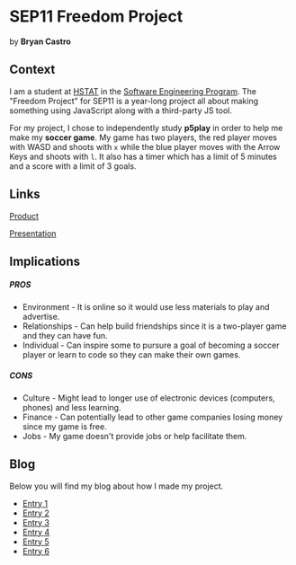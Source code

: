 # SEP11 Freedom Project
by **Bryan Castro**

## Context
I am a student at [HSTAT](https://www.hstat.org/) in the [Software Engineering Program](https://hstatsep.github.io/). The "Freedom Project" for SEP11 is a year-long project all about making something using JavaScript along with a third-party JS tool.

For my project, I chose to independently study **p5play** in order to help me make my **soccer game**. My game has two players, the red player moves with WASD and shoots with `x` while the blue player moves with the Arrow Keys and shoots with `l`. It also has a timer which has a limit of 5 minutes and a score with a limit of 3 goals.

## Links

[Product](https://bryanc8776.github.io/sep11-freedom-project/)

[Presentation](https://docs.google.com/presentation/d/1joYAra_u6bc89wVVNky22jwCCu56UoHuJmAOU4vMUjc/edit?slide=id.p#slide=id.p)

## Implications
##### PROS
* Environment - It is online so it would use less materials to play and advertise.
* Relationships - Can help build friendships since it is a two-player game and they can have fun.
* Individual - Can inspire some to pursure a goal of becoming a soccer player or learn to code so they can make their own games.
##### CONS
* Culture - Might lead to longer use of electronic devices (computers, phones) and less learning.
* Finance - Can potentially lead to other game companies losing money since my game is free.
* Jobs - My game doesn't provide jobs or help facilitate them.


## Blog
Below you will find my blog about how I made my project.

* [Entry 1](blog/entry01.md)
* [Entry 2](blog/entry02.md)
* [Entry 3](blog/entry03.md)
* [Entry 4](blog/entry04.md)
* [Entry 5](blog/entry05.md)
* [Entry 6](blog/entry06.md)

